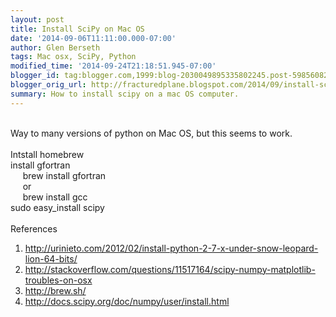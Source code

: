 ```yaml
---
layout: post
title: Install SciPy on Mac OS
date: '2014-09-06T11:11:00.000-07:00'
author: Glen Berseth
tags: Mac osx, SciPy, Python
modified_time: '2014-09-24T21:18:51.945-07:00'
blogger_id: tag:blogger.com,1999:blog-2030049895335802245.post-5985608280023201084
blogger_orig_url: http://fracturedplane.blogspot.com/2014/09/install-scipy-on-mac-os.html
summary: How to install scipy on a mac OS computer.
---
```


<br />Way to many versions of python on Mac OS, but this seems to work.<br /><br />Intstall homebrew<br />install gfortran<br />&nbsp; &nbsp;&nbsp; brew install gfortran<br />&nbsp; &nbsp;&nbsp; or<br />&nbsp; &nbsp;&nbsp; brew install gcc<br />sudo easy_install scipy<br /><br />References<br /><ol><li>http://urinieto.com/2012/02/install-python-2-7-x-under-snow-leopard-lion-64-bits/</li><li>http://stackoverflow.com/questions/11517164/scipy-numpy-matplotlib-troubles-on-osx</li><li>http://brew.sh/</li><li>http://docs.scipy.org/doc/numpy/user/install.html </li></ol><br /><br />